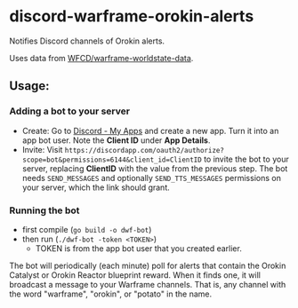 # discord-warframe-orokin-alerts
Notifies Discord channels of Orokin alerts.

Uses data from [WFCD/warframe-worldstate-data](https://github.com/WFCD/warframe-worldstate-data).

## Usage:

### Adding a bot to your server

* Create: Go to [Discord - My Apps](https://discordapp.com/developers/applications/me) and create a new app. Turn it into an app bot user. Note the **Client ID** under **App Details**.
* Invite: Visit `https://discordapp.com/oauth2/authorize?scope=bot&permissions=6144&client_id=ClientID` to invite the bot to your server, replacing **ClientID** with the value from the previous step. The bot needs `SEND_MESSAGES` and optionally `SEND_TTS_MESSAGES` permissions on your server, which the link should grant.

### Running the bot

* first compile (`go build -o dwf-bot`)
* then run (`./dwf-bot -token <TOKEN>`)
  * TOKEN is from the app bot user that you created earlier.

The bot will periodically (each minute) poll for alerts that contain the Orokin Catalyst or Orokin Reactor blueprint reward. When it finds one, it will broadcast a message to your Warframe channels. That is, any channel with the word "warframe", "orokin", or "potato" in the name.
